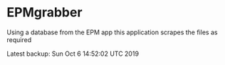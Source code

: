 # EPMgrabber
Using a database from the EPM app this application scrapes the files as required


Latest backup: Sun Oct 6 14:52:02 UTC 2019
